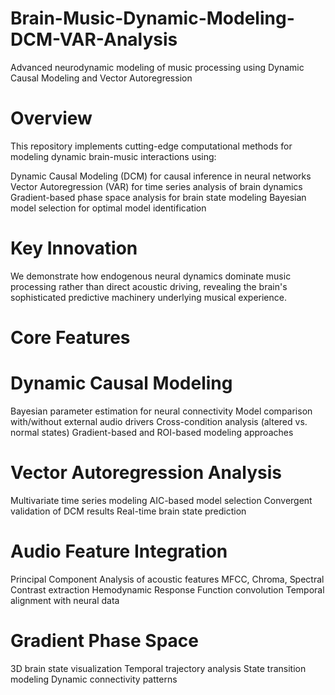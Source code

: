 # Brain-Music-Dynamic-Modeling-DCM-VAR-Analysis
Advanced neurodynamic modeling of music processing using Dynamic Causal Modeling and Vector Autoregression

# Overview
This repository implements cutting-edge computational methods for modeling dynamic brain-music interactions using:

Dynamic Causal Modeling (DCM) for causal inference in neural networks
Vector Autoregression (VAR) for time series analysis of brain dynamics
Gradient-based phase space analysis for brain state modeling
Bayesian model selection for optimal model identification

# Key Innovation
We demonstrate how endogenous neural dynamics dominate music processing rather than direct acoustic driving, revealing the brain's sophisticated predictive machinery underlying musical experience.
# Core Features

# Dynamic Causal Modeling

Bayesian parameter estimation for neural connectivity
Model comparison with/without external audio drivers
Cross-condition analysis (altered vs. normal states)
Gradient-based and ROI-based modeling approaches

# Vector Autoregression Analysis

Multivariate time series modeling
AIC-based model selection
Convergent validation of DCM results
Real-time brain state prediction

# Audio Feature Integration

Principal Component Analysis of acoustic features
MFCC, Chroma, Spectral Contrast extraction
Hemodynamic Response Function convolution
Temporal alignment with neural data

# Gradient Phase Space

3D brain state visualization
Temporal trajectory analysis
State transition modeling
Dynamic connectivity patterns
